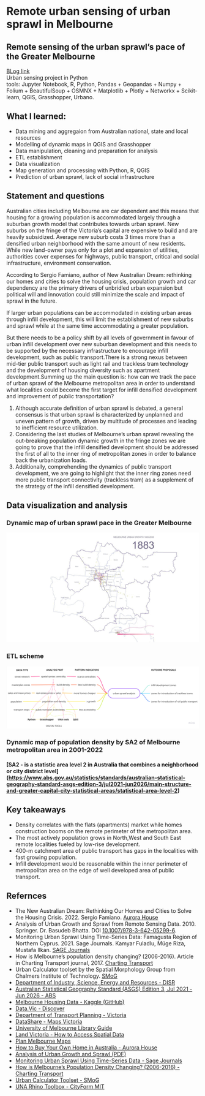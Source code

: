 # Remote urban sensing of urban sprawl in Melbourne
## Remote sensing of the urban sprawl’s pace of the Greater Melbourne 
[BLog link](https://blog.iaac.net/remote-sensing-of-the-urban-sprawls-pace-of-melbourne/)</br>
Urban sensing project in Python </br>
tools: Jupyter Notebook, R, Python, Pandas +  Geopandas +  Numpy +  Folium + BeautifulSoup + OSMNX + Matplotlib + Plotly + Networkx + Scikit-learn, QGIS, Grasshopper, Urbano.
## What I learned: 
- Data mining and aggregaion from Australian national, state and local resources
- Modelling of dynamic maps in QGIS and Grasshopper
- Data manipulation, cleaning and preparation for analysis
- ETL establishment
- Data visualization
- Map generation and processing with Python, R, QGIS
- Prediction of urban sprawl, lack of social infrastructure

## Statement and questions
Australian cities including Melbourne  are car dependent and this means that housing for a growing population is accommodated largely through a suburban growth model that contributes towards urban sprawl. New suburbs on the fringe of the Victoria’s capital are expensive to build and are heavily subsidized. Average new suburb costs 3 times more than a densified urban neighborhood with the same amount of new residents. While new land-owner pays only for a plot and expansion of utilities, authorities cover expenses for highways, public transport, critical and social infrastructure, environment conservation.

According to Sergio Famiano, author of New Australian Dream: rethinking our homes and cities to solve the housing crisis, population growth and car dependency are the primary drivers of unbridled urban expansion but political will and innovation could still minimize the scale and impact of sprawl in the future. 

If larger urban populations can be accommodated in existing urban areas through infill development, this will limit the establishment of new suburbs and sprawl while at the same time accommodating a greater population.

But there needs to be a policy shift by all levels of government in favour of urban infill development over new suburban development and this needs to be supported by the necessary infrastructure to encourage infill development, such as public transport.There is a strong nexus between mid-tier public transport such as light rail and trackless tram technology and the development of housing diversity such as apartment development.Summing up the main question is: how can we track the pace of urban sprawl of the Melbourne metropolitan area in order to understand what localities could become the first target for infill densified development and improvement of public transportation?

1. Although accurate definition of urban sprawl is debated, a general consensus is that urban sprawl is characterized by unplanned and uneven pattern of growth, driven by multitude of processes and leading to inefficient resource utilization.
2.  Considering the last studies of Melbourne’s urban sprawl revealing the out-breaking population dynamic growth in the fringe zones we are going to prove that the infill densified development should be addressed the first of all to the inner ring of metropolitan zones in order to balance back the urbanization loads. 
3. Additionally, comprehending the dynamics of public transport development, we are going to highlight that the inner ring zones need more public transport connectivity (trackless tram) as a supplement of the strategy of the infill densified development. 

## Data visualization and analysis
### Dynamic map of urban sprawl pace in the Greater Melbourne
![](visuals/MMA_urbanfabric.gif)
### ETL scheme
![](visuals/scheme.jpg)
### Dynamic map of population density by SA2 of Melbourne metropolitan area in 2001-2022</br>
#### [SA2 - is a statistic area level 2 in Australia that combines a neighborhood or city district level] (https://www.abs.gov.au/statistics/standards/australian-statistical-geography-standard-asgs-edition-3/jul2021-jun2026/main-structure-and-greater-capital-city-statistical-areas/statistical-area-level-2)


## Key takeaways
- Density correlates with the flats (apartments) market while homes construction booms on the remote perimeter of the metropolitan area.
- The most actively population grows in North,West and South East remote localities fueled by low-rise development.
- 400-m catchment area of public transport has gaps in the localities with fast growing population.
- Infill development would be reasonable within the inner perimeter of metropolitan area on the edge of well developed area of public transport.

## Refernces
- The New Australian Dream: Rethinking Our Homes and Cities to Solve the Housing Crisis. 2022. Sergio Famiano. [Aurora House](https://aurorahouse.com.au/product/how-to-buy-your-own-home-in-australia/)
- Analysis of Urban Growth and Sprawl from Remote Sensing Data. 2010. Springer. Dr. Basudeb Bhatta. DOI [10.1007/978-3-642-05299-6](https://doi.org/10.1007/978-3-642-05299-6).
- Monitoring Urban Sprawl Using Time-Series Data: Famagusta Region of Northern Cyprus. 2021. Sage Journals. Kamyar Fuladlu, Müge Riza, Mustafa Ilkan. [SAGE Journals](https://doi.org/10.1177/21582440211007465)
- How is Melbourne’s population density changing? (2006-2016). Article in Charting Transport journal, 2017. [Charting Transport](https://chartingtransport.com/2017/07/09/how-is-melbournes-population-density-changing-2006-2016/)
- Urban Calculator toolset by the Spatial Morphology Group from Chalmers Institute of Technology. [SMoG](https://www.smog.chalmers.se/urbancalculator)
- [Department of Industry, Science, Energy and Resources - DISR](https://researchdata.edu.au/department-industry-science-resources-disr/1433377)
- [Australian Statistical Geography Standard (ASGS) Edition 3, Jul 2021 - Jun 2026 - ABS](https://www.abs.gov.au/statistics/standards/australian-statistical-geography-standard-asgs-edition-3/jul2021-jun2026/access-and-downloads/digital-boundary-files)
- [Melbourne Housing Data - Kaggle (GitHub)](https://github.com/dipalira/Melbourne-Housing-Data-Kaggle)
- [Data.Vic - Discover](https://discover.data.vic.gov.au)
- [Department of Transport Planning - Victoria](https://dtp.vic.gov.au/)
- [DataShare - Maps Victoria](https://datashare.maps.vic.gov.au)
- [University of Melbourne Library Guide](https://unimelb.libguides.com/c.php?g=402981&p=6741862)
- [Land Victoria - How to Access Spatial Data](https://www.land.vic.gov.au/maps-and-spatial/spatial-data/how-to-access-spatial-data)
- [Plan Melbourne Maps](https://planmelbourne.vic.gov.au/maps)
- [How to Buy Your Own Home in Australia - Aurora House](https://aurorahouse.com.au/product/how-to-buy-your-own-home-in-australia/)
- [Analysis of Urban Growth and Sprawl (PDF)](http://www.stellenboschheritage.co.za/wp-content/uploads/Analysis-of-Urban-Growth-and-Sprawl.pdf)
- [Monitoring Urban Sprawl Using Time-Series Data - Sage Journals](https://journals.sagepub.com/doi/full/10.1177/21582440211007465)
- [How is Melbourne’s Population Density Changing? (2006-2016) - Charting Transport](https://chartingtransport.com/2017/07/09/how-is-melbournes-population-density-changing-2006-2016/)
- [Urban Calculator Toolset - SMoG](https://www.smog.chalmers.se/urbancalculator)
- [UNA Rhino Toolbox - CityForm MIT](https://cityform.mit.edu/projects/una-rhino-toolbox)

